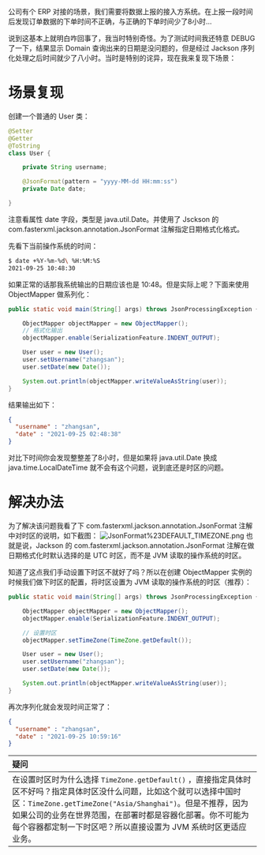 公司有个 ERP 对接的场景，我们需要将数据上报的接入方系统。在上报一段时间后发现订单数据的下单时间不正确，与正确的下单时间少了8小时...

说到这基本上就明白咋回事了，我当时特别奇怪。为了测试时间我还特意 DEBUG 了一下，结果显示 Domain 查询出来的日期是没问题的，但是经过 Jackson 序列化处理之后时间就少了八小时。当时是特别的诧异，现在我来复现下场景：

# 场景复现

创建一个普通的 User 类：

```java
@Setter
@Getter
@ToString
class User {

    private String username;

    @JsonFormat(pattern = "yyyy-MM-dd HH:mm:ss")
    private Date date;

}
```

注意看属性 date 字段，类型是 java.util.Date。并使用了 Jsckson 的 com.fasterxml.jackson.annotation.JsonFormat 注解指定日期格式化格式。

先看下当前操作系统的时间：

```bash
$ date +%Y-%m-%d\ %H:%M:%S
2021-09-25 10:48:30
```

如果正常的话那我系统输出的日期应该也是 10:48。但是实际上呢？下面来使用 ObjectMapper 做系列化：

```java
public static void main(String[] args) throws JsonProcessingException {

    ObjectMapper objectMapper = new ObjectMapper();
    // 格式化输出
    objectMapper.enable(SerializationFeature.INDENT_OUTPUT);

    User user = new User();
    user.setUsername("zhangsan");
    user.setDate(new Date());

    System.out.println(objectMapper.writeValueAsString(user));
}
```

结果输出如下：

```json
{
  "username" : "zhangsan",
  "date" : "2021-09-25 02:48:38"
}
```

对比下时间你会发现整整差了8小时，但是如果将 java.util.Date 换成 java.time.LocalDateTime 就不会有这个问题，说到底还是时区的问题。

# 解决办法

为了解决该问题我看了下 com.fasterxml.jackson.annotation.JsonFormat  注解中对时区的说明，如下截图：
![JsonFormat%23DEFAULT_TIMEZONE.png](https://ituknown.cn/java-media/jackson/JsonFormat%23DEFAULT_TIMEZONE.png)
也就是说，Jackson 的 com.fasterxml.jackson.annotation.JsonFormat 注解在做日期格式化时默认选择的是 UTC 时区，而不是 JVM 读取的操作系统的时区。

知道了这点我们手动设置下时区不就好了吗？所以在创建 ObjectMapper 实例的时候我们做下时区的配置，将时区设置为 JVM 读取的操作系统的时区（推荐）：

```java
public static void main(String[] args) throws JsonProcessingException {

    ObjectMapper objectMapper = new ObjectMapper();
    objectMapper.enable(SerializationFeature.INDENT_OUTPUT);

    // 设置时区
    objectMapper.setTimeZone(TimeZone.getDefault());

    User user = new User();
    user.setUsername("zhangsan");
    user.setDate(new Date());

    System.out.println(objectMapper.writeValueAsString(user));
}
```

再次序列化就会发现时间正常了：

```json
{
  "username" : "zhangsan",
  "date" : "2021-09-25 10:59:16"
}
```

| **疑问** |
| :--- |
| 在设置时区时为什么选择 `TimeZone.getDefault()` ，直接指定具体时区不好吗？指定具体时区没什么问题，比如这个就可以选择中国时区：`TimeZone.getTimeZone("Asia/Shanghai")`。但是不推荐，因为如果公司的业务在世界范围，在部署时都是容器化部署。你不可能为每个容器都定制一下时区吧？所以直接设置为 JVM 系统时区更适应业务。 |
